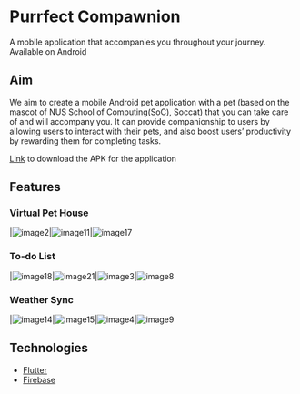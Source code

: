 # Purrfect Compawnion
A mobile application that accompanies you throughout your journey.
Available on Android

## Aim
We aim to create a mobile Android pet application with a pet (based on the mascot of NUS School of Computing(SoC), Soccat) that you can take care of and will accompany you. It can provide companionship to users by allowing users to interact with their pets, and also boost users’ productivity by rewarding them for completing tasks.

[Link](https://drive.google.com/file/d/1Kuw2995rGubtP289-kl44d_2h9WtI1dA/view?usp=sharing) to download the APK for the application

## Features
### Virtual Pet House
|![image2](https://user-images.githubusercontent.com/97380048/182769289-bedc9cde-f67e-4e5c-96c8-aa843affba61.png)|![image11](https://user-images.githubusercontent.com/97380048/182769380-d20c746a-acd4-4a25-b4c1-ca9277dc5638.png)|![image17](https://user-images.githubusercontent.com/97380048/182769342-ea669ca0-7cc9-4a95-8841-4a9b72ce0b64.png)

### To-do List
|![image18](https://user-images.githubusercontent.com/97380048/182769483-7da512e5-abc7-403b-a0d2-a7259ef9f9ed.png)|![image21](https://user-images.githubusercontent.com/97380048/182769486-90af4ef9-7fc4-49f3-a3fb-77fa0fc1a23a.png)|![image3](https://user-images.githubusercontent.com/97380048/182769489-31f19b32-a563-43f5-9eb4-067b7ea8f504.png)|![image8](https://user-images.githubusercontent.com/97380048/182769474-79fbcac5-3cd6-4f6d-adb9-72ea0ac20503.png)

### Weather Sync
|![image14](https://user-images.githubusercontent.com/97380048/182769561-6f64b5d2-aa43-4f37-b83f-afeed8580946.png)|![image15](https://user-images.githubusercontent.com/97380048/182769563-e87dbf07-999b-49c3-b880-ecd5e6d0a1ab.png)|![image4](https://user-images.githubusercontent.com/97380048/182769565-debd3b3a-65f4-4757-a899-c8416787b678.png)|![image9](https://user-images.githubusercontent.com/97380048/182769553-6cf6851b-9b67-4aa8-bd2c-57abff9625ec.png)
## Technologies
- [Flutter](https://flutter.dev/)
- [Firebase](https://firebase.google.com/)

